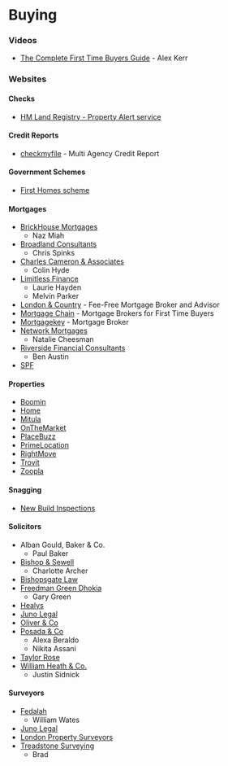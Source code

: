 # Buying

### Videos

* [The Complete First Time Buyers Guide](https://www.youtube.com/watch?v=QnuOExYPh\_Y) - Alex Kerr

### Websites

#### Checks

* [HM Land Registry - Property Alert service](https://propertyalert.landregistry.gov.uk/)

#### Credit Reports

* [checkmyfile](https://www.checkmyfile.com/) - Multi Agency Credit Report

#### Government Schemes

* [First Homes scheme](https://www.gov.uk/first-homes-scheme)

#### Mortgages

* [BrickHouse Mortgages](https://www.brickhousemortgages.co.uk/)
  * Naz Miah
* [Broadland Consultants](http://www.broadlandconsultants.com/)
  * Chris Spinks
* [Charles Cameron & Associates](https://ccameron.co.uk/)
  * Colin Hyde
* [Limitless Finance](https://limitlessfinance.co.uk/)
  * Laurie Hayden
  * Melvin Parker
* [London & Country](https://www.landc.co.uk/) - Fee-Free Mortgage Broker and Advisor
* [Mortgage Chain](https://www.mortgagechain.co.uk) - Mortgage Brokers for First Time Buyers
* [Mortgagekey](https://mortgagekey.co.uk/) - Mortgage Broker
* [Network Mortgages](https://www.networkmortgages.biz/)
  * Natalie Cheesman
* [Riverside Financial Consultants](https://www.riverside-consultants.com/)
  * Ben Austin
* [SPF](https://www.spf.co.uk/)

#### Properties

* [Boomin](https://www.boomin.com/)
* [Home](https://www.home.co.uk/)
* [Mitula](https://property.mitula.co.uk/)
* [OnTheMarket](https://www.onthemarket.com/for-sale/)
* [PlaceBuzz](https://www.placebuzz.com/property-for-sale)
* [PrimeLocation](https://www.primelocation.com/for-sale/)
* [RightMove](https://www.rightmove.co.uk/property-for-sale.html)
* [Trovit](https://homes.trovit.co.uk/)
* [Zoopla](https://www.zoopla.co.uk/for-sale/)

#### Snagging

* [New Build Inspections](https://www.newbuildinspections.com/)

#### Solicitors

* Alban Gould, Baker & Co.
  * Paul Baker
* [Bishop & Sewell](https://www.bishopandsewell.co.uk/)
  * Charlotte Archer
* [Bishopsgate Law](https://www.bishopsgatelaw.com/)
* [Freedman Green Dhokia](http://fgdlaw.co.uk/)
  * Gary Green
* [Healys](https://healys.com/)
* [Juno Legal](https://www.juno.legal/)
* [Oliver & Co](https://www.oliverandco.co.uk/)
* [Posada & Co](https://www.posadalaw.co.uk/)
  * Alexa Beraldo
  * Nikita Assani
* [Taylor Rose](https://www.taylor-rose.co.uk/)
* [William Heath & Co.](https://www.williamheath.co.uk/)
  * Justin Sidnick

#### Surveyors

* [Fedalah](http://www.fedalahltd.co.uk/)
  * William Wates
* [Juno Legal](https://client.juno.legal/quote/7jjxrb)&#x20;
* [London Property Surveyors](https://www.londonpropertysurveyors.co.uk/)
* [Treadstone Surveying](https://www.treadstonesurveying.co.uk/)
  * Brad
